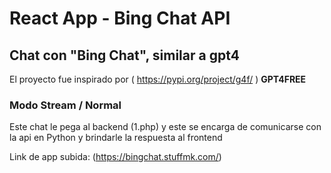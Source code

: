 # React App - Bing Chat API



## Chat con "Bing Chat", similar a gpt4
El proyecto fue inspirado por ( https://pypi.org/project/g4f/ ) __GPT4FREE__

### Modo Stream / Normal



Este chat le pega al backend (1.php) y este se encarga de comunicarse con la api en Python y brindarle la respuesta al frontend


Link de app subida: (https://bingchat.stuffmk.com/)
